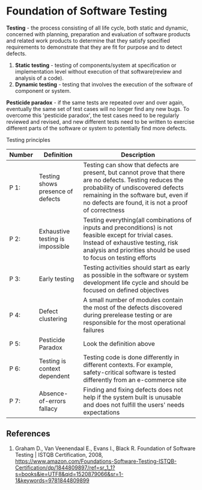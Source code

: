 # Foundation of Software Testing

**Testing** - the process consisting of all life cycle, both static and dynamic, concerned with planning, preparation and evaluation of software products and related work products to determine that they satisfy specified requirements to demonstrate that they are fit for purpose and to detect defects.
  1. **Static testing** - testing of components/system at specification or implementation level without execution of that software(review and analysis of a code).
  2. **Dynamic testing** - testing that involves the execution of the software of component or system.
  
**Pesticide paradox** - if the same tests are repeated over and over again, eventually the same set of test cases will no longer find any new bugs. To overcome this 'pesticide paradox', the test cases need to be regularly reviewed and revised, and new different tests need to be written to exercise different parts of the software or system to potentially find more defects. 

Testing principles

| Number  | Definition  | Description  |
---|---|---
| P 1:  | Testing shows presence of defects  | Testing can show that defects are present, but cannot prove that there are no defects. Testing reduces the probability of undiscovered defects remaining in the software but, even if no defects are found, it is not a proof of correctness  |
| P 2:  | Exhaustive testing is impossible  | Testing everything(all combinations of inputs and preconditions) is not feasible except for trivial cases. Instead of exhaustive testing, risk analysis and priorities should be used to focus on testing efforts  |
| P 3:  | Early testing  | Testing activities should start as early as possible in the software or system development life cycle and should be focused on defined objectives  |
| P 4:  | Defect clustering  | A small number of modules contain the most of the defects discovered during prerelease testing or are responsible for the most operational failures  |
| P 5:  | Pesticide Paradox  | Look the definition above  |
| P 6:  | Testing is context dependent  | Testing code is done differently in different contexts. For example, safety-critical software is tested differently from an e-commerce site  |
| P 7:  | Absence-of-errors fallacy  | Finding and fixing defects does not help if the system built is unusable and does not fulfill the users' needs expectations  |

## References
  1. Graham D., Van Veenendaal E., Evans I., Black R. Foundation of Software Testing | ISTQB Certification, 2008, https://www.amazon.com/Foundations-Software-Testing-ISTQB-Certification/dp/1844809897/ref=sr_1_1?s=books&ie=UTF8&qid=1520879066&sr=1-1&keywords=9781844809899
